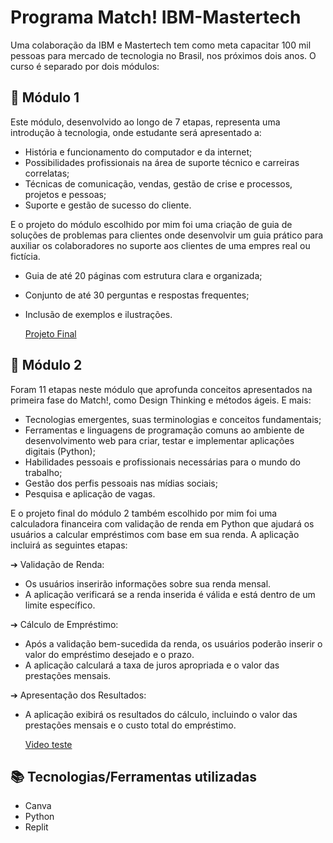 # Programa Match! IBM-Mastertech
Uma colaboração da IBM e Mastertech tem como meta capacitar 100 mil pessoas para mercado de tecnologia no Brasil, nos próximos dois anos.
O curso é separado por dois módulos:

## 📓 Módulo 1
Este módulo, desenvolvido ao longo de 7 etapas, representa uma introdução à tecnologia, onde estudante será apresentado a:
- História e funcionamento do computador e da internet;
- Possibilidades profissionais na área de suporte técnico e carreiras correlatas;
- Técnicas de comunicação, vendas, gestão de crise e processos, projetos e pessoas;
- Suporte e gestão de sucesso do cliente.

E o projeto do módulo escolhido por mim foi uma criação de guia de soluções de problemas para clientes onde desenvolvir um guia prático para auxiliar os colaboradores no suporte aos clientes de uma empres real ou fictícia.
- Guia de até 20 páginas com estrutura clara e organizada;
- Conjunto de até 30 perguntas e respostas frequentes;
- Inclusão de exemplos e ilustrações.

  [Projeto Final](https://www.canva.com/design/DAFr8KOqVRY/qYldE-zJ3WbtCen3NUFOlw/view?utm_content=DAFr8KOqVRY&utm_campaign=designshare&utm_medium=link2&utm_source=uniquelinks&utlId=h6fbc98a9f5)


## 📓 Módulo 2
Foram 11 etapas neste módulo que aprofunda conceitos apresentados na primeira fase do Match!, como Design Thinking e métodos ágeis. E mais:
- Tecnologias emergentes, suas terminologias e conceitos fundamentais;
- Ferramentas e linguagens de programação comuns ao ambiente de desenvolvimento web para criar, testar e implementar aplicações digitais (Python);
- Habilidades pessoais e profissionais necessárias para o mundo do trabalho;
- Gestão dos perfis pessoais nas mídias sociais;
- Pesquisa e aplicação de vagas.

E o projeto final do módulo 2 também escolhido por mim foi uma calculadora financeira com validação de renda em Python que ajudará os
usuários a calcular empréstimos com base em sua renda. A aplicação incluirá as seguintes etapas:


➔ Validação de Renda:
- Os usuários inserirão informações sobre sua renda mensal.
- A aplicação verificará se a renda inserida é válida e está dentro de um limite
específico.


➔ Cálculo de Empréstimo:
- Após a validação bem-sucedida da renda, os usuários poderão inserir o valor
do empréstimo desejado e o prazo.
- A aplicação calculará a taxa de juros apropriada e o valor das prestações
mensais.

➔ Apresentação dos Resultados:
- A aplicação exibirá os resultados do cálculo, incluindo o valor das prestações
mensais e o custo total do empréstimo.


  [Video teste](https://drive.google.com/file/d/1v7EkU-Dpzb3SESOEchIBcFeJx0SldaZY/view?usp=drive_link)
## 📚 Tecnologias/Ferramentas utilizadas
- Canva
- Python
- Replit
  

